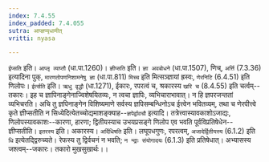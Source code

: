 ```yaml
---
index: 7.4.55
index_padded: 7.4.055
sutra: आप्ज्ञप्यृधामीत्
vritti: nyasa

---
```

`ईप्सति` इति। `आप्लृ व्याप्तौ` (धा.पा.1260)। `ज्ञीप्सति` इति। `ज्ञा अवबोधने` (धा.पा.1507), णिच्, `अर्त्ति` (7.3.36) इत्यादिना पुक्, `मारणतोपणनिशामनेषु ज्ञा` (धा.पा.811) `मिच्च` इति मित्सञ्ज्ञायां ह्रस्वः, `णेरनिटि` (6.4.51) इति णिलोपः। `ईर्त्सति` इति। `ऋधु वृद्धौ` (धा.1271), ईकारः, रपरत्वं च, श्रकारस्य `खरि च` (8.4.55) इति चर्त्वम्--तकारः।
इह च ज्ञापिनाङ्गेनाज्विशेषयितव्यः, न त्वचा ज्ञापिः, व्यभिचाराभावात्। न हि ज्ञपरजन्ततां व्यभिचरति। अचि तु ज्ञपिनाङ्गेन विशिष्यमाणे सर्वस्य ज्ञपिसम्बन्धिनोऽच ईत्त्वेन भवितव्यम्, तथा च णेरपीत्त्वे कृते ज्ञीप्सतीति न सिध्येदित्येतच्चोद्यमाशङ्क्याह--`ज्ञपेर्द्वावचौ` इत्यादि। तत्रेत्त्वास्यावकाशोऽजाद्यः, णिलोपस्यावकाशः--कारणा, हारणा; द्वितीयस्याच उभयप्रसङ्गे णिलोप एव भवति पूर्वविप्रतिषेधेन--ज्ञीप्सतीति। `इतरस्य` इति। अकारस्य। `अर्दिधिषति` इति। लघूपधगुणः, रपरत्वम्, `अजादेर्द्वितीयस्य` (6.1.2) इति `धि` इत्येतद्द्विरुच्यते। रेफस्य तु द्विर्वचनं न भवति; `न न्द्राः संयोगादयः` (6.1.3) इति प्रतिषेधात्। अभ्यासस्य जश्त्वम्--जकारः। तकारो मुखसुखार्थः।।